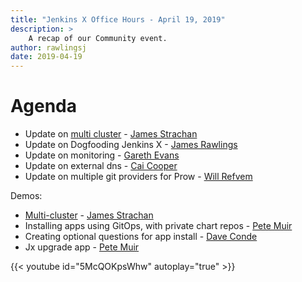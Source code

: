 ```yaml
---
title: "Jenkins X Office Hours - April 19, 2019"
description: >
    A recap of our Community event.
author: rawlingsj
date: 2019-04-19
---
```


# Agenda

- Update on [multi cluster](/docs/reference/multi-cluster) - [James Strachan](https://twitter.com/jstrachan)
- Update on Dogfooding Jenkins X - [James Rawlings](https://twitter.com/)
- Update on monitoring - [Gareth Evans](https://twitter.com/garethbryncyn)
- Update on external dns - [Cai Cooper](https://twitter.com/cagiti)
- Update on multiple git providers for Prow - [Will Refvem](https://twitter.com/wildwillberry)

Demos:

- [Multi-cluster](/docs/reference/multi-cluster) - [James Strachan](https://twitter.com/jstrachan)
- Installing apps using GitOps, with private chart repos - [Pete Muir](https://twitter.com/plmuir)
- Creating optional questions for app install - [Dave Conde](https://twitter.com/davidconde)
- Jx upgrade app - [Pete Muir](https://twitter.com/plmuir)


{{< youtube id="5McQOKpsWhw" autoplay="true" >}}
